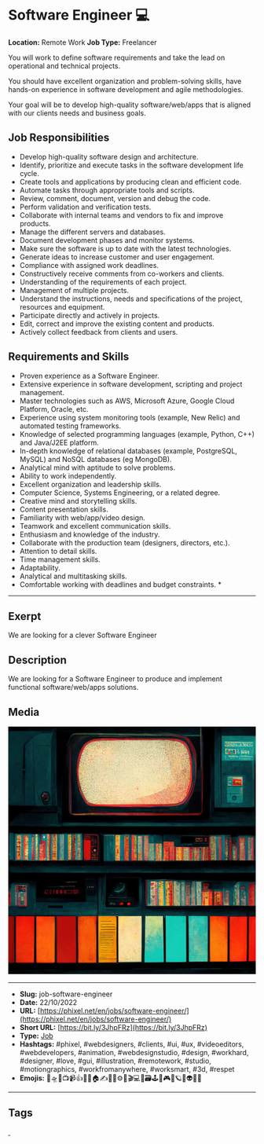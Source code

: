 # Software Engineer ‍💻
**Location:** Remote Work
**Job Type:** Freelancer

You will work to define software requirements and take the lead on operational and technical projects.

You should have excellent organization and problem-solving skills, have hands-on experience in software development and agile methodologies.

Your goal will be to develop high-quality software/web/apps that is aligned with our clients needs and business goals.
## Job Responsibilities
- Develop high-quality software design and architecture.
- Identify, prioritize and execute tasks in the software development life cycle.
- Create tools and applications by producing clean and efficient code.
- Automate tasks through appropriate tools and scripts.
- Review, comment, document, version and debug the code.
- Perform validation and verification tests.
- Collaborate with internal teams and vendors to fix and improve products.
- Manage the different servers and databases.
- Document development phases and monitor systems.
- Make sure the software is up to date with the latest technologies.
- Generate ideas to increase customer and user engagement.
- Compliance with assigned work deadlines.
- Constructively receive comments from co-workers and clients.
- Understanding of the requirements of each project.
- Management of multiple projects.
- Understand the instructions, needs and specifications of the project, resources and equipment.
- Participate directly and actively in projects.
- Edit, correct and improve the existing content and products.
- Actively collect feedback from clients and users.

## Requirements and Skills
- Proven experience as a Software Engineer.
- Extensive experience in software development, scripting and project management.
- Master technologies such as AWS, Microsoft Azure, Google Cloud Platform, Oracle, etc.
- Experience using system monitoring tools (example, New Relic) and automated testing frameworks.
- Knowledge of selected programming languages (example, Python, C++) and Java/J2EE platform.
- In-depth knowledge of relational databases (example, PostgreSQL, MySQL) and NoSQL databases (eg MongoDB).
- Analytical mind with aptitude to solve problems.
- Ability to work independently.
- Excellent organization and leadership skills.
- Computer Science, Systems Engineering, or a related degree.
- Creative mind and storytelling skills.
- Content presentation skills.
- Familiarity with web/app/video design.
- Teamwork and excellent communication skills.
- Enthusiasm and knowledge of the industry.
- Collaborate with the production team (designers, directors, etc.).
- Attention to detail skills.
- Time management skills.
- Adaptability.
- Analytical and multitasking skills.
- Comfortable working with deadlines and budget constraints. *
------------
## Exerpt
We are looking for a clever Software Engineer
## Description
We are looking for a Software Engineer to produce and implement functional software/web/apps solutions.
## Media
<img src="media/f338a8f6/job-software-engineer.jpg" loading="lazy"><br>

------------
- **Slug:** job-software-engineer
- **Date:** 22/10/2022
- **URL:** [https://phixel.net/en/jobs/software-engineer/](https://phixel.net/en/jobs/software-engineer/)
- **Short URL:** [https://bit.ly/3JhpFRz](https://bit.ly/3JhpFRz)
- **Type:** [Job](#job)
- **Hashtags:** #phixel, #webdesigners, #clients, #ui, #ux, #videoeditors, #webdevelopers, #animation, #webdesignstudio, #design, #workhard, #designer, #love, #gui, #illustration, #remotework, #studio, #motiongraphics, #workfromanywhere, #worksmart, #3d, #respet
- **Emojis:** 🎨🛸📼📺📹👍🔗📝🏠✍️👨‍💻⚙️🔮🎬‍💻👑🗃️🕹️👾🎮📲🪐🌟👽🚀🌌

------------
## Tags
[ ](# )
